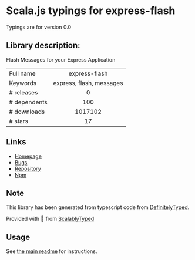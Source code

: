 
# Scala.js typings for express-flash

Typings are for version 0.0

## Library description:
Flash Messages for your Express Application

|                    |                 |
| ------------------ | :-------------: |
| Full name          | express-flash |
| Keywords           | express, flash, messages |
| # releases         | 0 |
| # dependents       | 100 |
| # downloads        | 1017102 |
| # stars            | 17 |

## Links
- [Homepage](https://github.com/RGBboy/express-flash)
- [Bugs](https://github.com/RGBboy/express-flash/issues)
- [Repository](https://github.com/RGBboy/express-flash)
- [Npm](https://www.npmjs.com/package/express-flash)
    


## Note
This library has been generated from typescript code from [DefinitelyTyped](https://definitelytyped.org).

Provided with :purple_heart: from [ScalablyTyped](https://github.com/oyvindberg/ScalablyTyped)

## Usage
See [the main readme](../../readme.md) for instructions.


